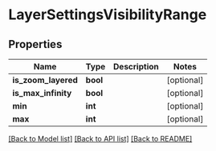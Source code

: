 # LayerSettingsVisibilityRange

## Properties
Name | Type | Description | Notes
------------ | ------------- | ------------- | -------------
**is_zoom_layered** | **bool** |  | [optional] 
**is_max_infinity** | **bool** |  | [optional] 
**min** | **int** |  | [optional] 
**max** | **int** |  | [optional] 

[[Back to Model list]](../README.md#documentation-for-models) [[Back to API list]](../README.md#documentation-for-api-endpoints) [[Back to README]](../README.md)


